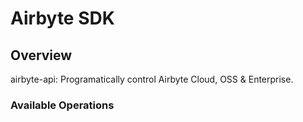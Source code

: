 # Airbyte SDK


## Overview

airbyte-api: Programatically control Airbyte Cloud, OSS & Enterprise.

### Available Operations

